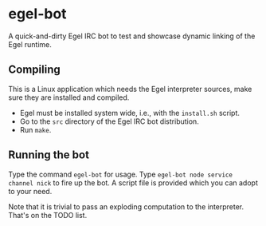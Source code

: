 # egel-bot

A quick-and-dirty Egel IRC bot to test and showcase dynamic linking
of the Egel runtime.

## Compiling

This is a Linux application which needs the Egel interpreter sources,
make sure they are installed and compiled.

+ Egel must be installed system wide, i.e., with the `install.sh` script.
+ Go to the `src` directory of the Egel IRC bot distribution.
+ Run `make`. 

## Running the bot

Type the command `egel-bot` for usage. Type `egel-bot node service channel nick` to
fire up the bot. A script file is provided which you can adopt to your need.

Note that it is trivial to pass an exploding computation to the interpreter.
That's on the TODO list.
